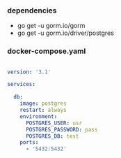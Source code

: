 ### dependencies

- go get -u gorm.io/gorm
- go get -u gorm.io/driver/postgres

### docker-compose.yaml

```yaml

version: '3.1'

services:

  db:
    image: postgres
    restart: always
    environment:
      POSTGRES_USER: usr
      POSTGRES_PASSWORD: pass
      POSTGRES_DB: test
    ports:
      - '5432:5432'

```
